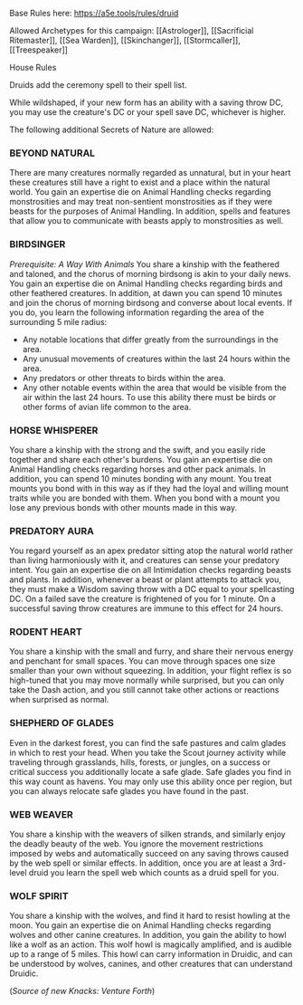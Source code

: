 Base Rules here: https://a5e.tools/rules/druid

Allowed Archetypes for this campaign: [[Astrologer]], [[Sacrificial Ritemaster]], [[Sea Warden]], [[Skinchanger]], [[Stormcaller]], [[Treespeaker]]

House Rules

Druids add the ceremony spell to their spell list.

While wildshaped, if your new form has an ability with a saving throw DC, you may use the creature's DC or your spell save DC, whichever is higher.

The following additional Secrets of Nature are allowed:
### BEYOND NATURAL
There are many creatures normally regarded as unnatural, but in your heart these creatures still have a right to exist and a place within the natural world. You gain an expertise die on Animal Handling checks regarding monstrosities and may treat non-sentient monstrosities as if they were beasts for the purposes of Animal Handling. In addition, spells and features that allow you to communicate with beasts apply to monstrosities as well.
### BIRDSINGER 
*Prerequisite: A Way With Animals* 
You share a kinship with the feathered and taloned, and the chorus of morning birdsong is akin to your daily news. You gain an expertise die on Animal Handling checks regarding birds and other feathered creatures. In addition, at dawn you can spend 10 minutes and join the chorus of morning birdsong and converse about local events. If you do, you learn the following information regarding the area of the surrounding 5 mile radius: 
- Any notable locations that differ greatly from the surroundings in the area. 
- Any unusual movements of creatures within the last 24 hours within the area. 
- Any predators or other threats to birds within the area. 
- Any other notable events within the area that would be visible from the air within the last 24 hours. 
To use this ability there must be birds or other forms of avian life common to the area.
### HORSE WHISPERER 
You share a kinship with the strong and the swift, and you easily ride together and share each other's burdens. You gain an expertise die on Animal Handling checks regarding horses and other pack animals. In addition, you can spend 10 minutes bonding with any mount. You treat mounts you bond with in this way as if they had the loyal and willing mount traits while you are bonded with them. When you bond with a mount you lose any previous bonds with other mounts made in this way.
### PREDATORY AURA 
You regard yourself as an apex predator sitting atop the natural world rather than living harmoniously with it, and creatures can sense your predatory intent. You gain an expertise die on all Intimidation checks regarding beasts and plants. In addition, whenever a beast or plant attempts to attack you, they must make a Wisdom saving throw with a DC equal to your spellcasting DC. On a failed save the creature is frightened of you for 1 minute. On a successful saving throw creatures are immune to this effect for 24 hours. 
### RODENT HEART 
You share a kinship with the small and furry, and share their nervous energy and penchant for small spaces. You can move through spaces one size smaller than your own without squeezing. In addition, your flight reflex is so high-tuned that you may move normally while surprised, but you can only take the Dash action, and you still cannot take other actions or reactions when surprised as normal.
### SHEPHERD OF GLADES 
Even in the darkest forest, you can find the safe pastures and calm glades in which to rest your head. When you take the Scout journey activity while traveling through grasslands, hills, forests, or jungles, on a success or critical success you additionally locate a safe glade. Safe glades you find in this way count as havens. You may only use this ability once per region, but you can always relocate safe glades you have found in the past. 
### WEB WEAVER 
You share a kinship with the weavers of silken strands, and similarly enjoy the deadly beauty of the web. You ignore the movement restrictions imposed by webs and automatically succeed on any saving throws caused by the web spell or similar effects. In addition, once you are at least a 3rd-level druid you learn the spell web which counts as a druid spell for you. 
### WOLF SPIRIT 
You share a kinship with the wolves, and find it hard to resist howling at the moon. You gain an expertise die on Animal Handling checks regarding wolves and other canine creatures. In addition, you gain the ability to howl like a wolf as an action. This wolf howl is magically amplified, and is audible up to a range of 5 miles. This howl can carry information in Druidic, and can be understood by wolves, canines, and other creatures that can understand Druidic.

(*Source of new Knacks: Venture Forth*)